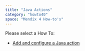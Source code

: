 ```yaml
---
title: "Java Actions"
category: "howto40"
space: "Mendix 4 How-to's"
---
```

Please select a How To:

*   [Add and configure a Java action](Add+and+configure+a+Java+action)